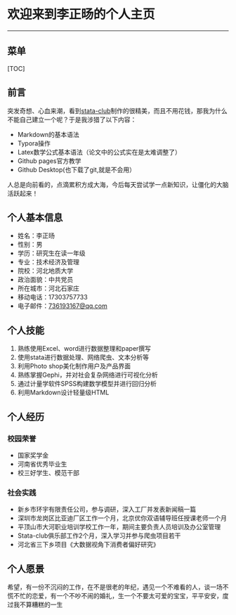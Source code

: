 # 欢迎来到李正旸的个人主页

---

## 菜单

[TOC]

## 前言

突发奇想、心血来潮，看到[stata-club](https://stata-club.github.io/)制作的很精美，而且不用花钱，那我为什么不能自己建立一个呢？于是我涉猎了以下内容：

* Markdown的基本语法
*  Typora操作
*  Latex数学公式基本语法（论文中的公式实在是太难调整了）
*  Github pages官方教学
*  Github Desktop(也下载了git,就是不会用）

人总是向前看的，点滴累积方成大海，今后每天尝试学一点新知识，让僵化的大脑活跃起来！

## 个人基本信息

* 姓名：李正旸
* 性别：男
* 学历：研究生在读一年级
* 专业：技术经济及管理
* 院校：河北地质大学
* 政治面貌：中共党员
* 所在城市：河北石家庄
* 移动电话：17303757733
* 电子邮件：[736193167@qq.com](/var/folders/hn/dcjdbfg5539frdvxwrkjq0q40000gn/T/abnerworks.Typora/D1C5D73E-C4AB-4B10-AE0C-2D1A794EB9E1/mailto:736193167@qq.com)

## 个人技能

1. 熟练使用Excel、word进行数据整理和paper撰写
2. 使用stata进行数据处理、网络爬虫、文本分析等
3. 利用Photo shop美化制作用户及产品界面
4. 熟练掌握Gephi，并对社会复杂网络进行可视化分析
5. 通过计量学软件SPSS构建数学模型并进行回归分析
6. 利用Markdown设计轻量级HTML

## 个人经历

### 校园荣誉

* 国家奖学金
* 河南省优秀毕业生
* 校三好学生、模范干部

### 社会实践

* 新乡市环宇有限责任公司，参与调研，深入工厂并发表新闻稿一篇
* 深圳市龙岗区比亚迪厂区工作一个月，北京优你双语辅导班任授课老师一个月
* 平顶山市大河职业培训学校工作一年，期间主要负责人员培训及办公室管理
* Stata-club俱乐部工作2个月，深入学习并参与爬虫项目若干
* 河北省三下乡项目《大数据视角下消费者偏好研究》

## 个人愿景

希望，有一份不沉闷的工作，在不是很老的年纪，遇见一个不难看的人，谈一场不慌不忙的恋爱，有一个不吵不闹的婚礼，生一个不要太可爱的宝宝，平平安安，度过我不算糟糕的一生
